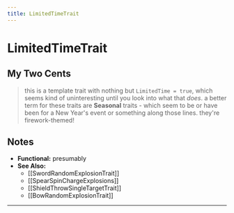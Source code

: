```yaml
---
title: LimitedTimeTrait
---
```

<!-- end front matter -->
# LimitedTimeTrait 

## My Two Cents
> this is a template trait with nothing but `LimitedTime = true`, which seems kind of uninteresting until you look into what that *does*. a better term for these traits are **Seasonal** traits - which seem to be or have been for a New Year's event or something along those lines. they're firework-themed!

## Notes
* **Functional:** presumably
* **See Also:**
	* [[SwordRandomExplosionTrait]]
	* [[SpearSpinChargeExplosions]]
	* [[ShieldThrowSingleTargetTrait]]
	* [[BowRandomExplosionTrait]]

---